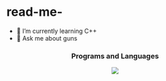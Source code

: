 # read-me-
- 🌱 I’m currently learning C++
-  💬 Ask me about guns

### <p align="center"> Programs and Languages </p>
<p align="center">
  <a href="https://skillicons.dev">
    <img src="https://skillicons.dev/icons?Cpp" />
  </a>
</p>
